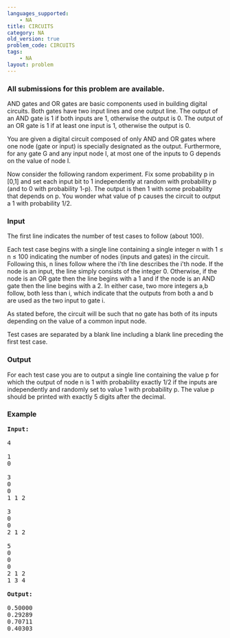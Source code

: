 ```yaml
---
languages_supported:
    - NA
title: CIRCUITS
category: NA
old_version: true
problem_code: CIRCUITS
tags:
    - NA
layout: problem
---
```

###  All submissions for this problem are available. 

 AND gates and OR gates are basic components used in building digital circuits. Both gates have two input lines and one output line. The output of an AND gate is 1 if both inputs are 1, otherwise the output is 0. The output of an OR gate is 1 if at least one input is 1, otherwise the output is 0.

You are given a digital circuit composed of only AND and OR gates where one node (gate or input) is specially designated as the output. Furthermore, for any gate G and any input node I, at most one of the inputs to G depends on the value of node I.

Now consider the following random experiment. Fix some probability p in \[0,1\] and set each input bit to 1 independently at random with probability p (and to 0 with probability 1-p). The output is then 1 with some probability that depends on p. You wonder what value of p causes the circuit to output a 1 with probability 1/2.

### Input

The first line indicates the number of test cases to follow (about 100).

Each test case begins with a single line containing a single integer n with 1 ≤ n ≤ 100 indicating the number of nodes (inputs and gates) in the circuit. Following this, n lines follow where the i'th line describes the i'th node. If the node is an input, the line simply consists of the integer 0. Otherwise, if the node is an OR gate then the line begins with a 1 and if the node is an AND gate then the line begins with a 2. In either case, two more integers a,b follow, both less than i, which indicate that the outputs from both a and b are used as the two input to gate i.

As stated before, the circuit will be such that no gate has both of its inputs depending on the value of a common input node.

Test cases are separated by a blank line including a blank line preceding the first test case.

### Output

For each test case you are to output a single line containing the value p for which the output of node n is 1 with probability exactly 1/2 if the inputs are independently and randomly set to value 1 with probability p. The value p should be printed with exactly 5 digits after the decimal.

### Example

<pre>
<b>Input:</b>

4

1
0

3
0
0
1 1 2

3
0
0
2 1 2

5
0
0
0
2 1 2
1 3 4

<b>Output:</b>

0.50000
0.29289
0.70711
0.40303

</pre>